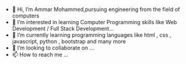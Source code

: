 - 👋 Hi, I’m Ammar Mohammed,pursuing engineering from the field of computers
- 👀 I’m interested in learning Computer Programming skills like Web Development / Full Stack Development...
- 🌱 I’m currently learning programming languages like html , css , javascript, python , bootstrap and many more
- 💞️ I’m looking to collaborate on ...
- 📫 How to reach me ...

<!---
ammar-web/ammar-web is a ✨ special ✨ repository because its `README.md` (this file) appears on your GitHub profile.
You can click the Preview link to take a look at your changes.
--->
